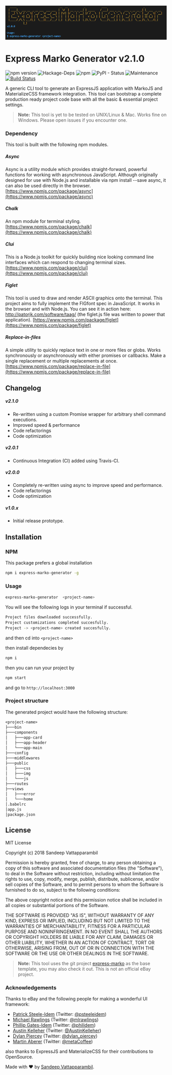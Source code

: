 ![express-marko-logo](https://raw.githubusercontent.com/SandeepVattapparambil/express-marko-generator/master/app-logo.png)
# Express Marko Generator v2.1.0
![npm version](https://badge.fury.io/js/express-marko-generator.svg) ![Hackage-Deps](https://img.shields.io/hackage-deps/v/lens.svg) ![npm](https://img.shields.io/npm/l/express.svg) ![PyPI - Status](https://img.shields.io/pypi/status/Django.svg) ![Maintenance](https://img.shields.io/badge/Maintained%3F-yes-green.svg) [![Build Status](https://travis-ci.org/SandeepVattapparambil/express-marko-generator.svg?branch=master)](https://travis-ci.org/SandeepVattapparambil/express-marko-generator)


A generic CLI tool to generate an ExpressJS application with MarkoJS and MaterializeCSS framework integration. This tool can bootstrap a complete production ready project code base with all the basic & essential project settings.

> **Note:**  This tool is yet to be tested on UNIX/Linux & Mac. Works fine on Windows. Please open issues if you encounter one.

### Dependency
This tool is built with the following npm modules.
##### Async
 Async is a utility module which provides straight-forward, powerful functions for working with asynchronous JavaScript. Although originally designed for use with Node.js and installable via npm install --save async, it can also be used directly in the browser.
[https://www.npmjs.com/package/async](https://www.npmjs.com/package/async)

##### Chalk
 An npm module for terminal styling.
[https://www.npmjs.com/package/chalk](https://www.npmjs.com/package/chalk)

##### Clui
This is a Node.js toolkit for quickly building nice looking command line interfaces which can respond to changing terminal sizes.
[https://www.npmjs.com/package/clui](https://www.npmjs.com/package/clui)

##### Figlet
This tool is used to draw and render ASCII graphics onto the terminal.    This project aims to fully implement the FIGfont spec in JavaScript. It works in the browser and with Node.js. You can see it in action here: http://patorjk.com/software/taag/ (the figlet.js file was written to power that application).
[https://www.npmjs.com/package/figlet](https://www.npmjs.com/package/figlet)

##### Replace-in-files
A simple utility to quickly replace text in one or more files or globs. Works synchronously or asynchronously with either promises or callbacks. Make a single replacement or multiple replacements at once.
[https://www.npmjs.com/package/replace-in-file](https://www.npmjs.com/package/replace-in-file)

## Changelog
##### v2.1.0
- Re-written using a custom Promise wrapper for arbitrary shell command executions.
- Improved speed & performance
- Code refactorings
- Code optimization

##### v2.0.1
- Continuous Integration (CI) added using Travis-CI.

##### v2.0.0
- Completely re-written using async to improve speed and performance.
- Code refactorings
- Code optimization

##### v1.0.x
- Initial release prototype.

## Installation
### NPM
This package prefers a global installation
```sh
npm i express-marko-generator -g
```

### Usage
```sh
express-marko-generator  <project-name>
```
You will see the following logs in your terminal if successful.
```sh
Project files downloaded successfully.
Project customizations completed succesfully.
Project -> <project-name> created succesfully.
```
and then cd into ```<project-name>```

then install dependecies by
```sh
npm i
```

then you can run your project by
```sh
npm start
```
and go to ```http://localhost:3000```

### Project structure
The generated project would have the following structure:
```
<project-name>
├───bin
├───components
│   ├───app-card
│   ├───app-header
│   └───app-main
├───config
├───middlewares
├───public
│   ├───css
│   ├───img
│   └───js
├───routes
├──views
│   ├───error
│   └───home
│.babelrc
│app.js
│package.json
```

## License
MIT License

Copyright (c) 2018 Sandeep Vattapparambil

Permission is hereby granted, free of charge, to any person obtaining a copy
of this software and associated documentation files (the "Software"), to deal
in the Software without restriction, including without limitation the rights
to use, copy, modify, merge, publish, distribute, sublicense, and/or sell
copies of the Software, and to permit persons to whom the Software is
furnished to do so, subject to the following conditions:

The above copyright notice and this permission notice shall be included in all
copies or substantial portions of the Software.

THE SOFTWARE IS PROVIDED "AS IS", WITHOUT WARRANTY OF ANY KIND, EXPRESS OR
IMPLIED, INCLUDING BUT NOT LIMITED TO THE WARRANTIES OF MERCHANTABILITY,
FITNESS FOR A PARTICULAR PURPOSE AND NONINFRINGEMENT. IN NO EVENT SHALL THE
AUTHORS OR COPYRIGHT HOLDERS BE LIABLE FOR ANY CLAIM, DAMAGES OR OTHER
LIABILITY, WHETHER IN AN ACTION OF CONTRACT, TORT OR OTHERWISE, ARISING FROM,
OUT OF OR IN CONNECTION WITH THE SOFTWARE OR THE USE OR OTHER DEALINGS IN THE
SOFTWARE.

> **Note:**  This tool uses the git project [express-marko](https://github.com/SandeepVattapparambil/express-marko) as the base template, you may also check it out. This is not an official eBay project.

### Acknowledgements
Thanks to eBay and the following people for making a wonderful UI framework:
* [Patrick Steele-Idem](https://github.com/patrick-steele-idem) (Twitter: [@psteeleidem](http://twitter.com/psteeleidem))
* [Michael Rawlings](https://github.com/mlrawlings) (Twitter: [@mlrawlings](https://twitter.com/mlrawlings))
* [Phillip Gates-Idem](https://github.com/philidem/) (Twitter: [@philidem](https://twitter.com/philidem))
* [Austin Kelleher](https://github.com/austinkelleher) (Twitter: [@AustinKelleher](https://twitter.com/AustinKelleher))
* [Dylan Piercey](https://github.com/dylanpiercey) (Twitter: [@dylan_piercey](https://twitter.com/dylan_piercey))
* [Martin Aberer](https://github.com/tindli) (Twitter: [@metaCoffee](https://twitter.com/metaCoffee))

also thanks to ExpressJS and MaterializeCSS for their contributions to OpenSource.

Made with :heart: by [Sandeep Vattapparambil](https://github.com/SandeepVattapparambil).